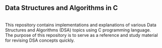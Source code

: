 ## Data Structures and Algorithms in C
<br>
This repository contains implementations and explanations of various Data Structures and Algorithms (DSA) topics using C programming language. The purpose of this repository is to serve as a reference and study material for revising DSA concepts quickly.
